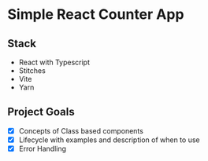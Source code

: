 # Simple React Counter App

## Stack
- React with Typescript
- Stitches
- Vite
- Yarn

## Project Goals
- [X] Concepts of Class based components
- [X] Lifecycle with examples and description of when to use
- [X] Error Handling